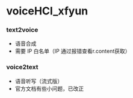 # voiceHCI_xfyun

### text2voice
   - 语音合成
   - 需要 IP 白名单（IP 通过报错查看r.content获取）

### voice2text
   - 语音听写（流式版）
   - 官方文档有些小问题，已改正


